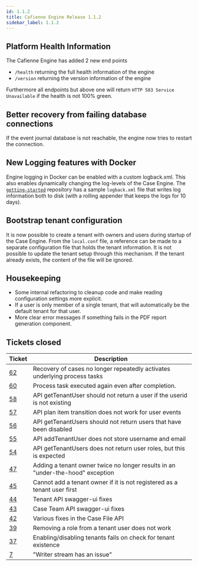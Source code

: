 ```yaml
---
id: 1.1.2
title: Cafienne Engine Release 1.1.2
sidebar_label: 1.1.2
---
```


## Platform Health Information
The Cafienne Engine has added 2 new end points
- `/health` returning the full health information of the engine
- `/version` returning the version information of the engine

Furthermore all endpoints but above one will return `HTTP 503 Service Unavailable` if the health is not 100% green.

## Better recovery from failing database connections
If the event journal database is not reachable, the engine now tries to restart the connection.

## New Logging features with Docker

Engine logging in Docker can be enabled with a custom logback.xml. 
 This also enables dynamically changing the log-levels of the Case Engine. 
 The [`getting-started`](https://github.com/cafienne/getting-started) repository has a sample `logback.xml` file that writes log information both to disk (with a rolling appender that keeps the logs for 10 days).

## Bootstrap tenant configuration
It is now possible to create a tenant with owners and users during startup of the Case Engine. From the `local.conf` file, a reference can be made to a separate configuration file that holds the tenant information. It is not possible to update the tenant setup through this mechanism. If the tenant already exists, the content of the file will be ignored.

## Housekeeping
- Some internal refactoring to cleanup code and make reading configuration settings more explicit.
- If a user is only member of a single tenant, that will automatically be the default tenant for that user.
- More clear error messages if something fails in the PDF report generation component.

## Tickets closed

| Ticket   | Description |
|----------|-------------|
| [62](https://github.com/cafienne/cafienne-engine/issues/62) |  Recovery of cases no longer repeatedly activates underlying process tasks
| [60](https://github.com/cafienne/cafienne-engine/issues/60) |  Process task executed again even after completion.
| [58](https://github.com/cafienne/cafienne-engine/issues/58) |  API getTenantUser should not return a user if the userid is not existing
| [57](https://github.com/cafienne/cafienne-engine/issues/57) |  API plan item transition does not work for user events
| [56](https://github.com/cafienne/cafienne-engine/issues/56) |  API getTenantUsers should not return users that have been disabled
| [55](https://github.com/cafienne/cafienne-engine/issues/55) |  API addTenantUser does not store username and email
| [54](https://github.com/cafienne/cafienne-engine/issues/54) |  API getTenantUsers does not return user roles, but this is expected
| [47](https://github.com/cafienne/cafienne-engine/issues/47) |  Adding a tenant owner twice no longer results in an "under-the-hood" exception
| [45](https://github.com/cafienne/cafienne-engine/issues/45) |  Cannot add a tenant owner if it is not registered as a tenant user first
| [44](https://github.com/cafienne/cafienne-engine/issues/44) |  Tenant API swagger-ui fixes
| [43](https://github.com/cafienne/cafienne-engine/issues/43) |  Case Team API swagger-ui fixes
| [42](https://github.com/cafienne/cafienne-engine/issues/42) |  Various fixes in the Case File API
| [39](https://github.com/cafienne/cafienne-engine/issues/39) |  Removing a role from a tenant user does not work
| [37](https://github.com/cafienne/cafienne-engine/issues/37) |  Enabling/disabling tenants fails on check for tenant existence
| [7](https://github.com/cafienne/cafienne-engine/issues/7)   | "Writer stream has an issue"

